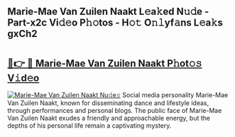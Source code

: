 ## Marie-Mae Van Zuilen Naakt L𝚎a𝚔ed N𝚞𝚍e - Part-x2c Vi𝚍𝚎o P𝚑𝚘tos - H𝚘𝚝 O𝚗𝚕yf𝚊ns L𝚎a𝚔s gxCh2

# <h2><a href="http://kf0isgp.oniu.top/?m=Marie-Mae+Van+Zuilen+Naakt">🔗👉 🔴 Marie-Mae Van Zuilen Naakt P𝚑ot𝚘𝚜 V𝚒d𝚎o</a></h2>

[![Marie-Mae Van Zuilen Naakt Nu𝚍e𝚜](https://i.imgur.com/0qMVB7G.gif)](http://kf0isgp.oniu.top/?m=Marie-Mae+Van+Zuilen+Naakt)
Social media personality Marie-Mae Van Zuilen Naakt, known for disseminating dance and lifestyle ideas, through performances and personal blogs. The public face of Marie-Mae Van Zuilen Naakt exudes a friendly and approachable energy, but the depths of his personal life remain a captivating mystery.  

